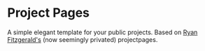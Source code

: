 # Project Pages

A simple elegant template for your public projects. Based on [Ryan Fitzgerald's](https://github.com/RyanFitzgerald) (now seemingly privated) projectpages.
